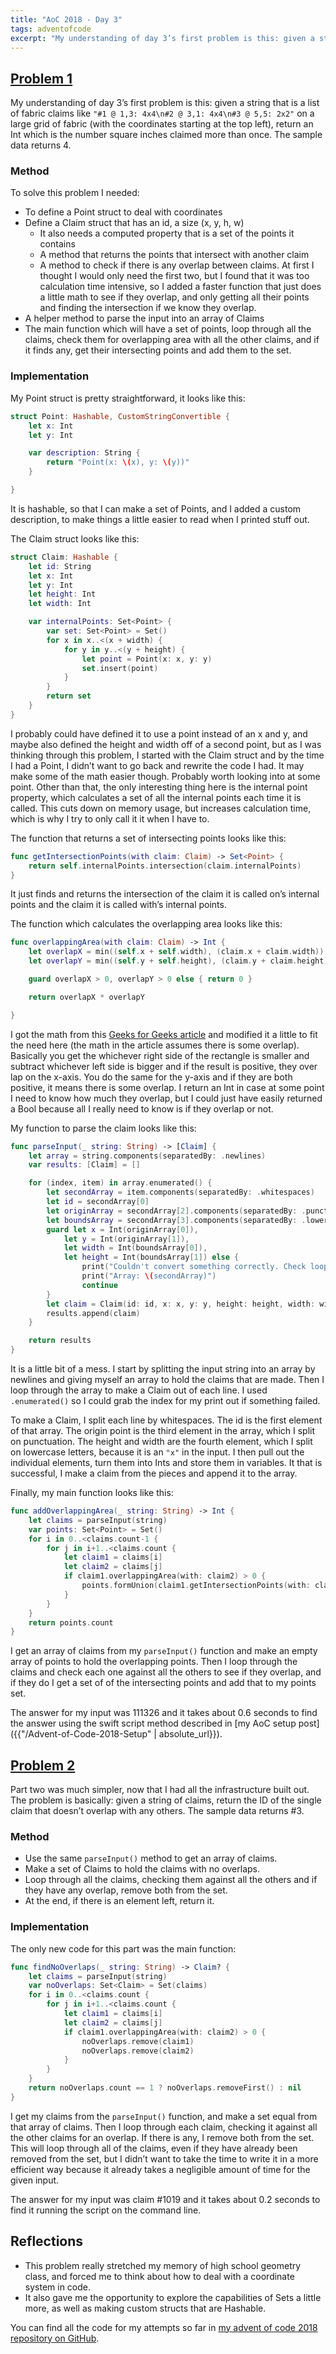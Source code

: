```yaml
---
title: "AoC 2018 - Day 3"
tags: adventofcode
excerpt: "My understanding of day 3’s first problem is this: given a string that is a list of fabric claims like `/"#1 @ 1,3: 4x4\n#2 @ 3,1: 4x4\n#3 @ 5,5: 2x2\"` on a large grid of fabric (with the coordinates starting at the top left), return an Int which is the number square inches claimed more than once."
---
```

## [Problem 1](https://adventofcode.com/2018/day/3)
My understanding of day 3’s first problem is this: given a string that is a list of fabric claims like `"#1 @ 1,3: 4x4\n#2 @ 3,1: 4x4\n#3 @ 5,5: 2x2"` on a large grid of fabric (with the coordinates starting at the top left), return an Int which is the number square inches claimed more than once. The sample data returns 4.

### Method
To solve this problem I needed:
-  To define a Point struct to deal with coordinates
- Define a Claim struct that has an id, a size (x, y, h, w)
	- It also needs a computed property that is a set of the points it contains
	- A method that returns the points that intersect with another claim
	- A method to check if there is any overlap between claims. At first I thought I would only need the first two, but I found that it was too calculation time intensive, so I added a faster function that just does a little math to see if they overlap, and only getting all their points and finding the intersection if we know they overlap.
- A helper method to parse the input into an array of Claims
- The main function which will have a set of points, loop through all the claims, check them for overlapping area with all the other claims, and if it finds any, get their intersecting points and add them to the set.

### Implementation
My Point struct is pretty straightforward, it looks like this:
```swift
struct Point: Hashable, CustomStringConvertible {
    let x: Int
    let y: Int

    var description: String {
        return "Point(x: \(x), y: \(y))"
    }

}
```
It is hashable, so that I can make a set of Points, and I added a custom description, to make things a little easier to read when I printed stuff out.

The Claim struct looks like this:
```swift
struct Claim: Hashable {
    let id: String
    let x: Int
    let y: Int
    let height: Int
    let width: Int

    var internalPoints: Set<Point> {
        var set: Set<Point> = Set()
        for x in x..<(x + width) {
            for y in y..<(y + height) {
                let point = Point(x: x, y: y)
                set.insert(point)
            }
        }
        return set
    }
}
```
I probably could have defined it to use a point instead of an x and y, and maybe also defined the height and width off of a second point, but as I was thinking through this problem, I started with the Claim struct and by the time I had a Point, I didn’t want to go back and rewrite the code I had. It may make some of the math easier though. Probably worth looking into at some point. Other than that, the only interesting thing here is the internal point property, which calculates a set of all the internal points each time it is called. This cuts down on memory usage, but increases calculation time, which is why I try to only call it it when I have to.

The function that returns a set of intersecting points looks like this:
```swift
func getIntersectionPoints(with claim: Claim) -> Set<Point> {
    return self.internalPoints.intersection(claim.internalPoints)
}
```
It just finds and returns the intersection of the claim it is called on’s internal points and the claim it is called with’s internal points.

The function which calculates the overlapping area looks like this:
```swift
func overlappingArea(with claim: Claim) -> Int {
    let overlapX = min((self.x + self.width), (claim.x + claim.width)) - max(self.x, claim.x)
    let overlapY = min((self.y + self.height), (claim.y + claim.height)) - max(self.y, claim.y)

    guard overlapX > 0, overlapY > 0 else { return 0 }

    return overlapX * overlapY

}
```
I got the math from this [Geeks for Geeks article](https://www.geeksforgeeks.org/total-area-two-overlapping-rectangles/) and modified it a little to fit the need here (the math in the article assumes there is some overlap). Basically you get the whichever right side of the rectangle is smaller and subtract whichever left side is bigger and if the result is positive, they over lap on the x-axis. You do the same for the y-axis and if they are both positive, it means there is some overlap. I return an Int in case at some point I need to know how much they overlap, but I could just have easily returned a Bool because all I really need to know is if they overlap or not.

My function to parse the claim looks like this:
```swift
func parseInput(_ string: String) -> [Claim] {
    let array = string.components(separatedBy: .newlines)
    var results: [Claim] = []

    for (index, item) in array.enumerated() {
        let secondArray = item.components(separatedBy: .whitespaces)
        let id = secondArray[0]
        let originArray = secondArray[2].components(separatedBy: .punctuationCharacters)
        let boundsArray = secondArray[3].components(separatedBy: .lowercaseLetters)
        guard let x = Int(originArray[0]),
            let y = Int(originArray[1]),
            let width = Int(boundsArray[0]),
            let height = Int(boundsArray[1]) else {
                print("Couldn't convert something correctly. Check loop \(index + 1)")
                print("Array: \(secondArray)")
                continue
        }
        let claim = Claim(id: id, x: x, y: y, height: height, width: width)
        results.append(claim)
    }

    return results
}
```
It is a little bit of a mess. I start by splitting the input string into an array by newlines and giving myself an array to hold the claims that are made. Then I loop through the array to make a Claim out of each line. I used `.enumerated()` so I could grab the index for my print out if something failed.

To make a Claim, I split each line by whitespaces. The id is the first element of that array. The origin point is the third element in the array, which I split on punctuation. The height and width are the fourth element, which I split on lowercase letters, because it is an `"x"` in the input. I then pull out the individual elements, turn them into Ints and store them in variables. It that is successful, I make a claim from the pieces and append it to the array.

Finally, my main function looks like this:
```swift
func addOverlappingArea(_ string: String) -> Int {
    let claims = parseInput(string)
    var points: Set<Point> = Set()
    for i in 0..<claims.count-1 {
        for j in i+1..<claims.count {
            let claim1 = claims[i]
            let claim2 = claims[j]
            if claim1.overlappingArea(with: claim2) > 0 {
                points.formUnion(claim1.getIntersectionPoints(with: claim2))
            }
        }
    }
    return points.count
}
```
I get an array of claims from my `parseInput()` function and make an empty array of points to hold the overlapping points. Then I loop through the claims and check each one against all the others to see if they overlap, and if they do I get a set of of the intersecting points and add that to my points set.

The answer for my input was 111326 and it takes about 0.6 seconds to find the answer using the swift script method described in [my AoC setup post]({{"/Advent-of-Code-2018-Setup" | absolute_url}}).

## [Problem 2](https://adventofcode.com/2018/day/3#part2)
Part two was much simpler, now that I had all the infrastructure built out. The problem is basically: given a string of claims, return the ID of the single claim that doesn’t overlap with any others. The sample data returns #3.

### Method
- Use the same `parseInput()` method to get an array of claims.
- Make a set of Claims to hold the claims with no overlaps.
- Loop through all the claims, checking them against all the others and if they have any overlap, remove both from the set.
- At the end, if there is an element left, return it.

### Implementation
The only new code for this part was the main function:
```swift
func findNoOverlaps(_ string: String) -> Claim? {
    let claims = parseInput(string)
    var noOverlaps: Set<Claim> = Set(claims)
    for i in 0..<claims.count {
        for j in i+1..<claims.count {
            let claim1 = claims[i]
            let claim2 = claims[j]
            if claim1.overlappingArea(with: claim2) > 0 {
                noOverlaps.remove(claim1)
                noOverlaps.remove(claim2)
            }
        }
    }
    return noOverlaps.count == 1 ? noOverlaps.removeFirst() : nil
}
```
I get my claims from the `parseInput()` function, and make a set equal from that array of claims. Then I loop through each claim, checking it against all the other claims for an overlap. If there is any, I remove both from the set. This will loop through all of the claims, even if they have already been removed from the set, but I didn’t want to take the time to write it in a more efficient way because it already takes a negligible amount of time for the given input.

The answer for my input was claim #1019 and it takes about 0.2 seconds to find it running the script on the command line.

## Reflections
- This problem really stretched my memory of high school geometry class, and forced me to think about how to deal with a coordinate system in code.
- It also gave me the opportunity to explore the capabilities of Sets a little more, as well as making custom structs that are Hashable.

You can find all the code for my attempts so far in [my advent of code 2018 repository on GitHub](https://github.com/dillon-mce/advent-of-code-2018).
